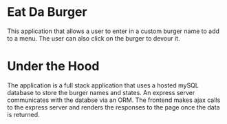 # Eat Da Burger
This application that allows a user to enter in a custom burger name to add to a menu. The user can also click on the burger to devour it.

# Under the Hood
The application is a full stack application that uses a hosted mySQL database to store the burger names and states. An express server communicates with the databse via an ORM. The frontend makes ajax calls to the express server and renders the responses to the page once the data is returned.
